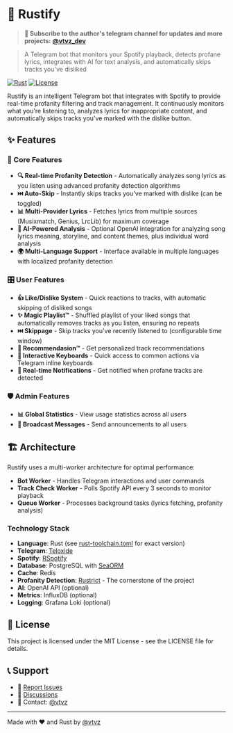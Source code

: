 # 🎵 Rustify

> **📢 Subscribe to the author's telegram channel for updates and more projects:** [**@vtvz_dev**](https://t.me/vtvz_dev)

> A Telegram bot that monitors your Spotify playback, detects profane lyrics, integrates with AI for text analysis, and automatically skips tracks you've disliked

[![Rust](https://img.shields.io/badge/rust-1.83.0%2B-orange.svg)](https://www.rust-lang.org/)
[![License](https://img.shields.io/badge/license-MIT-blue.svg)](LICENSE)

Rustify is an intelligent Telegram bot that integrates with Spotify to provide real-time profanity filtering and track management. It continuously monitors what you're listening to, analyzes lyrics for inappropriate content, and automatically skips tracks you've marked with the dislike button.

## ✨ Features

### 🎯 Core Features

- **🔍 Real-time Profanity Detection** - Automatically analyzes song lyrics as you listen using advanced profanity detection algorithms
- **⏭️ Auto-Skip** - Instantly skips tracks you've marked with dislike (can be toggled)
- **📊 Multi-Provider Lyrics** - Fetches lyrics from multiple sources (Musixmatch, Genius, LrcLib) for maximum coverage
- **🤖 AI-Powered Analysis** - Optional OpenAI integration for analyzing song lyrics meaning, storyline, and content themes, plus individual word analysis
- **🌍 Multi-Language Support** - Interface available in multiple languages with localized profanity detection

### 🎛️ User Features

- **👍 Like/Dislike System** - Quick reactions to tracks, with automatic skipping of disliked songs
- **✨ Magic Playlist™** - Shuffled playlist of your liked songs that automatically removes tracks as you listen, ensuring no repeats
- **⏭️ Skippage** - Skip tracks you've recently listened to (configurable time window)
- **🤖 Recommendasion™** - Get personalized track recommendations
- **📱 Interactive Keyboards** - Quick access to common actions via Telegram inline keyboards
- **🔔 Real-time Notifications** - Get notified when profane tracks are detected

### 🛡️ Admin Features

- **📊 Global Statistics** - View usage statistics across all users
- **📢 Broadcast Messages** - Send announcements to all users

## 🏗️ Architecture

Rustify uses a multi-worker architecture for optimal performance:

- **Bot Worker** - Handles Telegram interactions and user commands
- **Track Check Worker** - Polls Spotify API every 3 seconds to monitor playback
- **Queue Worker** - Processes background tasks (lyrics fetching, profanity analysis)

### Technology Stack

- **Language**: Rust (see [rust-toolchain.toml](rust-toolchain.toml) for exact version)
- **Telegram**: [Teloxide](https://github.com/teloxide/teloxide)
- **Spotify**: [RSpotify](https://github.com/ramsayleung/rspotify)
- **Database**: PostgreSQL with [SeaORM](https://www.sea-ql.org/SeaORM/)
- **Cache**: Redis
- **Profanity Detection**: [Rustrict](https://github.com/finnbear/rustrict) - The cornerstone of the project
- **AI**: OpenAI API (optional)
- **Metrics**: InfluxDB (optional)
- **Logging**: Grafana Loki (optional)

## 📝 License

This project is licensed under the MIT License - see the LICENSE file for details.

## 📞 Support

- 🐛 [Report Issues](https://github.com/vtvz/rustify/issues/new)
- 💬 [Discussions](https://github.com/vtvz/rustify/discussions)
- 📧 Contact: [@vtvz](https://github.com/vtvz)

---

Made with ❤️ and Rust by [@vtvz](https://github.com/vtvz)
